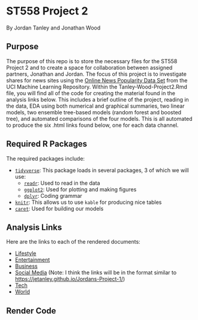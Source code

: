 # ST558 Project 2
By Jordan Tanley and Jonathan Wood

## Purpose

The purpose of this repo is to store the necessary files for the ST558 Project 2 and to create a space for collaboration between assigned partners, Jonathan and Jordan. The focus of this project is to investigate shares for news sites using the [Online News Popularity Data Set](https://archive.ics.uci.edu/ml/datasets/Online+News+Popularity) from the UCI Machine Learning Repository.  Within the Tanley-Wood-Project2.Rmd file, you will find all of the code for creating the material found in the analysis links below. This includes a brief outline of the project, reading in the data, EDA using both numerical and graphical summaries, two linear models, two ensemble tree-based models (random forest and boosted tree), and automated comparisons of the four models. This is all automated to produce the six .html links found below, one for each data channel. 

## Required R Packages

The required packages include:

* [`tidyverse`](https://www.tidyverse.org/): This package loads in several packages, 3 of which we will use:  
  - [`readr`](https://readr.tidyverse.org/): Used to read in the data  
  - [`ggplot2`](https://ggplot2.tidyverse.org/): Used for plotting and making figures
  - [`dplyr`](https://dplyr.tidyverse.org/): Coding grammar
* [`knitr`](https://yihui.org/knitr/): This allows us to use `kable` for producing nice tables  
* [`caret`](https://topepo.github.io/caret/): Used for building our models  



## Analysis Links

Here are the links to each of the rendered documents:

* [Lifestyle]()  
* [Entertainment]()  
* [Business]()  
* [Social Media](./analysis/Tanley-Wood-Project2.md)  (Note: I think the links will be in the format similar to https://jetanley.github.io/Jordans-Project-1/)
* [Tech]()  
* [World]()



## Render Code

